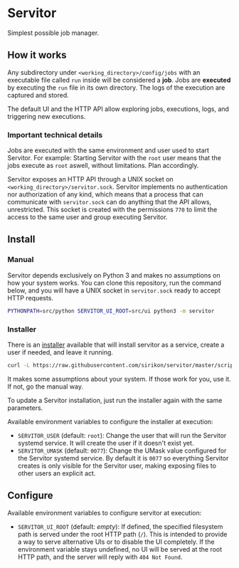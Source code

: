 # Servitor

Simplest possible job manager.

## How it works

Any subdirectory under `<working_directory>/config/jobs` with an executable file called `run` inside will be considered a **job**. Jobs are **executed** by executing the `run` file in its own directory. The logs of the execution are captured and stored.

The default UI and the HTTP API allow exploring jobs, executions, logs, and triggering new executions.

### Important technical details

Jobs are executed with the same environment and user used to start Servitor. For example: Starting Servitor with the `root` user means that the jobs execute as `root` aswell, without limitations. Plan accordingly.

Servitor exposes an HTTP API through a UNIX socket on `<working_directory>/servitor.sock`. Servitor implements no authentication nor authorization of any kind, which means that a process that can communicate with `servitor.sock` can do anything that the API allows, unrestricted. This socket is created with the permissions `770` to limit the access to the same user and group executing Servitor.

## Install

### Manual

Servitor depends exclusively on Python 3 and makes no assumptions on how your system works. You can clone this repository, run the command below, and you will have a UNIX socket in `servitor.sock` ready to accept HTTP requests.

```bash
PYTHONPATH=src/python SERVITOR_UI_ROOT=src/ui python3 -m servitor
```

### Installer

There is an [installer](./scripts/servitor-installer.sh) available that will install servitor as a service, create a user if needed, and leave it running.

```bash
curl -L https://raw.githubusercontent.com/sirikon/servitor/master/scripts/servitor-installer.sh | bash
```

It makes some assumptions about your system. If those work for you, use it. If not, go the manual way.

To update a Servitor installation, just run the installer again with the same parameters.

Available environment variables to configure the installer at execution:

- `SERVITOR_USER` (default: `root`): Change the user that will run the Servitor systemd service. It will create the user if it doesn't exist yet.
- `SERVITOR_UMASK` (default: `0077`): Change the UMask value configured for the Servitor systemd service. By default it is `0077` so everything Servitor creates is only visible for the Servitor user, making exposing files to other users an explicit act.

## Configure

Available environment variables to configure servitor at execution:

- `SERVITOR_UI_ROOT` (default: _empty_): If defined, the specified filesystem path is served under the root HTTP path (`/`). This is intended to provide a way to serve alternative UIs or to disable the UI completely. If the environment variable stays undefined, no UI will be served at the root HTTP path, and the server will reply with `404 Not Found`.
